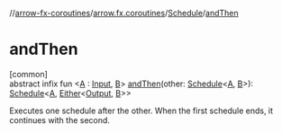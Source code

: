 //[arrow-fx-coroutines](../../../index.md)/[arrow.fx.coroutines](../index.md)/[Schedule](index.md)/[andThen](and-then.md)

# andThen

[common]\
abstract infix fun &lt;[A](and-then.md) : [Input](index.md), [B](and-then.md)&gt; [andThen](and-then.md)(other: [Schedule](index.md)&lt;[A](and-then.md), [B](and-then.md)&gt;): [Schedule](index.md)&lt;[A](and-then.md), [Either](../../../../arrow-core/arrow-core/arrow.core/-either/index.md)&lt;[Output](index.md), [B](and-then.md)&gt;&gt;

Executes one schedule after the other. When the first schedule ends, it continues with the second.
